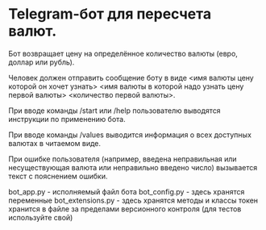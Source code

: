 # Telegram-бот для пересчета валют.

Бот возвращает цену на определённое количество валюты (евро, доллар или рубль).

Человек должен отправить сообщение боту в виде <имя валюты цену которой он хочет узнать> <имя валюты в которой надо узнать цену первой валюты> <количество первой валюты>.

При вводе команды /start или /help пользователю выводятся инструкции по применению бота.

При вводе команды /values выводится информация о всех доступных валютах в читаемом виде.

При ошибке пользователя (например, введена неправильная или несуществующая валюта или неправильно введено число) вызывается текст с пояснением ошибки.


bot_app.py - исполняемый файл бота
bot_config.py - здесь хранятся переменные
bot_extensions.py - здесь хранятся методы и классы
токен хранится в файле за пределами версионного контроля
(для тестов используйте свой)